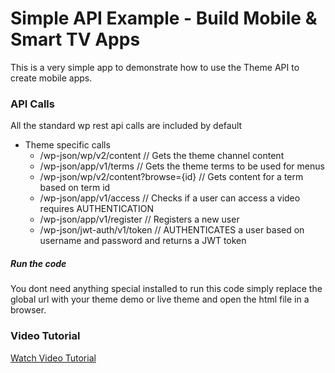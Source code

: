 # Simple API Example - Build Mobile & Smart TV Apps

This is a very simple app to demonstrate how to use the Theme API to create mobile apps.

### API Calls

All the standard wp rest api calls are included by default

-   Theme specific calls
    -   /wp-json/wp/v2/content // Gets the theme channel content
    -   /wp-json/app/v1/terms // Gets the theme terms to be used for menus
    -   /wp-json/wp/v2/content?browse={id} // Gets content for a term based on term id
    -   /wp-json/app/v1/access // Checks if a user can access a video requires AUTHENTICATION
    -   /wp-json/app/v1/register // Registers a new user
    -   /wp-json/jwt-auth/v1/token // AUTHENTICATES a user based on username and password and returns a JWT token

##### Run the code

You dont need anything special installed to run this code simply replace the global url with your theme demo or live theme and open the html file in a browser.

### Video Tutorial

[Watch Video Tutorial](https://www.youtube.com/watch?v=pP0w1oJKTug)
